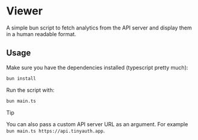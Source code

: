# Viewer

A simple bun script to fetch analytics from the API server and display them in a human readable format.

## Usage

Make sure you have the dependencies installed (typescript pretty much):

```sh
bun install
```

Run the script with:

```sh
bun main.ts
```

> [!TIP]
> You can also pass a custom API server URL as an argument. For example `bun main.ts https://api.tinyauth.app`.
